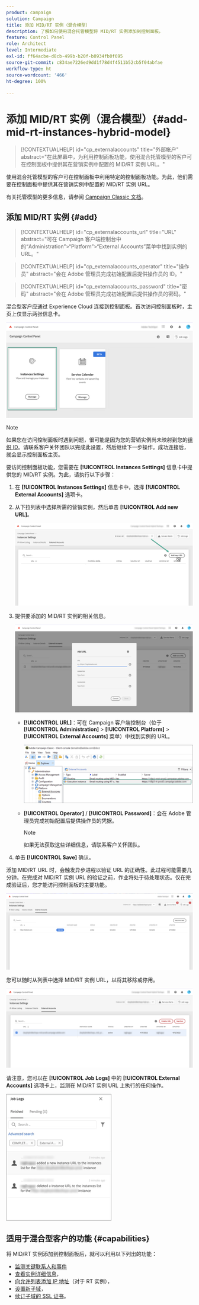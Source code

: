 ```yaml
---
product: campaign
solution: Campaign
title: 添加 MID/RT 实例（混合模型）
description: 了解如何使用混合托管模型将 MID/RT 实例添加到控制面板。
feature: Control Panel
role: Architect
level: Intermediate
exl-id: ff64acbe-d8cb-499b-b20f-b0934fb0f695
source-git-commit: c834ae7226ed9dd1f78d4f4511b52cb5f04abfae
workflow-type: ht
source-wordcount: '466'
ht-degree: 100%

---
```


# 添加 MID/RT 实例（混合模型）{#add-mid-rt-instances-hybrid-model}

>[!CONTEXTUALHELP]
>id="cp_externalaccounts"
>title="外部帐户"
>abstract="在此屏幕中，为利用控制面板功能，使用混合托管模型的客户可在控制面板中提供其在营销实例中配置的 MID/RT 实例 URL。"

使用混合托管模型的客户可在控制面板中利用特定的控制面板功能。为此，他们需要在控制面板中提供其在营销实例中配置的 MID/RT 实例 URL。

有关托管模型的更多信息，请参阅 [Campaign Classic 文档](https://experienceleague.adobe.com/docs/campaign-classic/using/installing-campaign-classic/architecture-and-hosting-models/hosting-models-lp/hosting-models.html?lang=zh-Hans)。

## 添加 MID/RT 实例 {#add}

>[!CONTEXTUALHELP]
>id="cp_externalaccounts_url"
>title="URL"
>abstract="可在 Campaign 客户端控制台中的“Administration”>“Platform”>“External Accounts”菜单中找到实例的 URL。"

>[!CONTEXTUALHELP]
>id="cp_externalaccounts_operator"
>title="操作员"
>abstract="会在 Adobe 管理员完成初始配置后提供操作员的 ID。"

>[!CONTEXTUALHELP]
>id="cp_externalaccounts_password"
>title="密码"
>abstract="会在 Adobe 管理员完成初始配置后提供操作员的密码。"

混合型客户应通过 Experience Cloud 连接到控制面板。首次访问控制面板时，主页上仅显示两张信息卡。

![](assets/hybrid-homepage.png)

>[!NOTE]
>
>如果您在访问控制面板时遇到问题，很可能是因为您的营销实例尚未映射到您的[组织 ID](https://experienceleague.adobe.com/docs/core-services/interface/administration/organizations.html?lang=zh-Hans)。请联系客户关怀团队以完成此设置，然后继续下一步操作。成功连接后，就会显示控制面板主页。

要访问控制面板功能，您需要在 **[!UICONTROL Instances Settings]** 信息卡中提供您的 MID/RT 实例。为此，请执行以下步骤：

1. 在 **[!UICONTROL Instances Settings]** 信息卡中，选择 **[!UICONTROL External Accounts]** 选项卡。

1. 从下拉列表中选择所需的营销实例，然后单击 **[!UICONTROL Add new URL]**。

   ![](assets/external-account-addbutton.png)

1. 提供要添加的 MID/RT 实例的相关信息。

   ![](assets/external-account-add.png)

   * **[!UICONTROL URL]**：可在 Campaign 客户端控制台（位于 **[!UICONTROL Administration]** > **[!UICONTROL Platform]** > **[!UICONTROL External Accounts]** 菜单）中找到实例的 URL。

      ![](assets/external-account-url.png)

   * **[!UICONTROL Operator]** / **[!UICONTROL Password]**：会在 Adobe 管理员完成初始配置后提供操作员的凭据。

      >[!NOTE]
      >
      >如果无法获取这些详细信息，请联系客户关怀团队。

1. 单击 **[!UICONTROL Save]** 确认。

添加 MID/RT URL 时，会触发异步进程以验证 URL 的正确性。此过程可能需要几分钟。在完成对 MID/RT 实例 URL 的验证之前，作业将处于待处理状态。仅在完成验证后，您才能访问控制面板的主要功能。

![](assets/external-account-pending.png)

您可以随时从列表中选择 MID/RT 实例 URL，以将其移除或停用。

![](assets/external-account-edit.png)

请注意，您可以在 **[!UICONTROL Job Logs]** 中的 **[!UICONTROL External Accounts]** 选项卡上，监测在 MID/RT 实例 URL 上执行的任何操作。

![](assets/external-account-logs.png)

## 适用于混合型客户的功能 {#capabilities}

将 MID/RT 实例添加到控制面板后，就可以利用以下列出的功能：

* [监测关键联系人和事件](../../service-events/service-events.md)
* [查看实例详细信息](../../instances-settings/using/instance-details.md)，
* [向允许列表添加 IP 地址](../../instances-settings/using/ip-allow-listing-instance-access.md)（对于 RT 实例），
* [设置新子域](../../subdomains-certificates/using/setting-up-new-subdomain.md)，
* [续订子域的 SSL 证书](../../subdomains-certificates/using/renewing-subdomain-certificate.md)。
